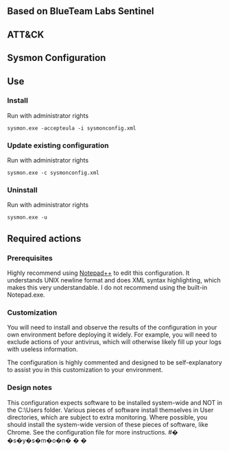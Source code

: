 ## Based on BlueTeam Labs Sentinel ## 
##              ATT&CK             ##
##       Sysmon Configuration      ##



## Use ##
### Install ###
Run with administrator rights
~~~~
sysmon.exe -accepteula -i sysmonconfig.xml
~~~~

### Update existing configuration ###
Run with administrator rights
~~~~
sysmon.exe -c sysmonconfig.xml
~~~~

### Uninstall ###
Run with administrator rights
~~~~
sysmon.exe -u
~~~~

## Required actions ##

### Prerequisites ###
Highly recommend using [Notepad++](https://notepad-plus-plus.org/) to edit this configuration. It understands UNIX newline format and does XML syntax highlighting, which makes this very understandable. I do not recommend using the built-in Notepad.exe.

### Customization ###
You will need to install and observe the results of the configuration in your own environment before deploying it widely. For example, you will need to exclude actions of your antivirus, which will otherwise likely fill up your logs with useless information.

The configuration is highly commented and designed to be self-explanatory to assist you in this customization to your environment.

### Design notes ###
This configuration expects software to be installed system-wide and NOT in the C:\Users folder. Various pieces of software install themselves in User directories, which are subject to extra monitoring. Where possible, you should install the system-wide version of these pieces of software, like Chrome. See the configuration file for more instructions.
#� �s�y�s�m�o�n�
�
�
